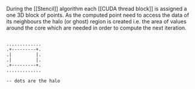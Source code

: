 During the [[Stencil]] algorithm each [[CUDA thread block]] is assigned a one 3D block of points. As the computed point need to access the data of its neighbours the halo (or ghost) region is created i.e. the area of values around the core which are needed in order to compute the next iteration.

```

.............
.+---------+.
.|         |.
.|         |.
.+---------+.
.............
 
-- dots are the halo
```
